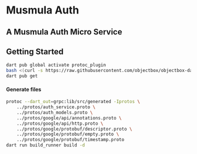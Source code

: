 # Musmula Auth

## A Musmula Auth Micro Service

## Getting Started
```bash
dart pub global activate protoc_plugin
bash <(curl -s https://raw.githubusercontent.com/objectbox/objectbox-dart/main/install.sh) --sync
dart pub get
```

#### Generate files
```bash
protoc --dart_out=grpc:lib/src/generated -Iprotos \
    ../protos/auth_service.proto \
    ../protos/auth_models.proto \
    ../protos/google/api/annotations.proto \
    ../protos/google/api/http.proto \
    ../protos/google/protobuf/descriptor.proto \
    ../protos/google/protobuf/empty.proto \
    ../protos/google/protobuf/timestamp.proto
dart run build_runner build -d
```